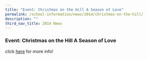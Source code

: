 ```yaml
---
title: "Event: Christmas on the Hill A Season of Love"
permalink: /school-information/news/2014/christmas-on-the-hill/
description: ""
third_nav_title: 2014 News
---
```

### **Event: Christmas on the Hill A Season of Love**

click [here](https://sites.google.com/site/acsprimarypsg/) for more info!